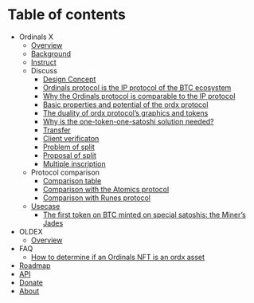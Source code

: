 # Table of contents

* Ordinals X
  * [Overview](OrdX/README.md)
  * [Background](OrdX/background.md)
  * [Instruct](OrdX/instruct.md)
  * Discuss
    * [Design Concept](OrdX/concept.md)
    * [Ordinals protocol is the IP protocol of the BTC ecosystem](OrdX/ordinals.md)
    * [Why the Ordinals protocol is comparable to the IP protocol](OrdX/ordinals2.md)
    * [Basic properties and potential of the ordx protocol](OrdX/potential.md)
    * [The duality of ordx protocol’s graphics and tokens](OrdX/duality.md)
    * [Why is the one-token-one-satoshi solution needed?](OrdX/oneone.md)
    * [Transfer](OrdX/transfer.md)
    * [Client verificaton](OrdX/appverify.md)
    * [Problem of split](OrdX/dust.md)
    * [Proposal of split](OrdX/substract.md)
    * [Multiple inscription](OrdX/multiscribe.md)
  * Protocol comparison
    * [Comparison table](OrdX/compare.md)
    * [Comparison with the Atomics protocol](OrdX/c2atom.md)
    * [Comparison with Runes protocol](OrdX/c2runes.md)
  * [Usecase](OrdX/usecase.md)
    * [The first token on BTC minted on special satoshis: the Miner’s Jades](OrdX/usecase-jades.md)
* OLDEX
  * [Overview](oldex/README.md)
* FAQ
  * [How to determine if an Ordinals NFT is an ordx asset](QA/failmint.md)
* [Roadmap](roadmap.md)
* [API](https://apiprd.ordx.space/mainnet/swagger/index.html)
* [Donate](donate.md)
* [About](README.md)